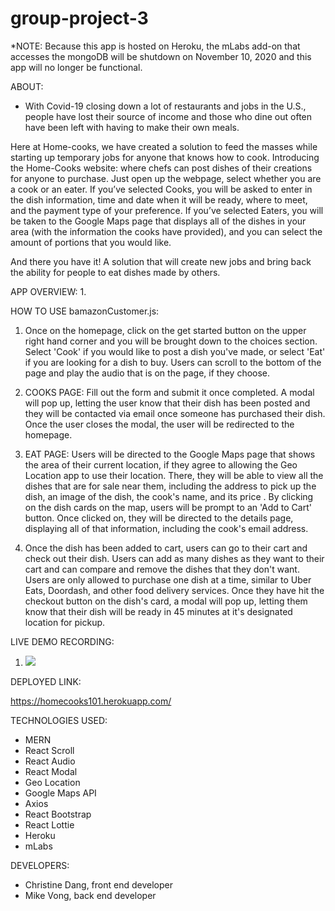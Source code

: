 # group-project-3

*NOTE: Because this app is hosted on Heroku, the mLabs add-on that accesses the mongoDB will be shutdown on November 10, 2020 and this app will no longer be functional.

ABOUT:
* With Covid-19 closing down a lot of restaurants and jobs in the U.S., people have lost their source of income and those who dine out often have been left with having to make their own meals. 

Here at Home-cooks, we have created a solution to feed the masses while starting up temporary jobs for anyone that knows how to cook. Introducing the Home-Cooks website: where chefs can post dishes of their creations for anyone to purchase. Just open up the webpage, select whether you are a cook or an eater. 
If you’ve selected Cooks, you will be asked to enter in the dish information, time and date when it will be ready, where to meet, and the payment type of your preference. If you’ve selected Eaters, you will be taken to the Google Maps page that displays all of the dishes in your area (with the information the cooks have provided), and you can select the amount of portions that you would like. 

And there you have it! A solution that will create new jobs and bring back the ability for people to eat dishes made by others.

APP OVERVIEW:
1. 

HOW TO USE bamazonCustomer.js:
1. Once on the homepage, click on the get started button on the upper right hand corner and you will be brought down to the choices section. Select 'Cook' if you would like to post a dish you've made, or select 'Eat' if you are looking for a dish to buy. Users can scroll to the bottom of the page and play the audio that is on the page, if they choose.

2. COOKS PAGE: Fill out the form and submit it once completed. A modal will pop up, letting the user know that their dish has been posted and they will be contacted via email once someone has purchased their dish. Once the user closes the modal, the user will be redirected to the homepage.

3. EAT PAGE: Users will be directed to the Google Maps page that shows the area of their current location, if they agree to allowing the Geo Location app to use their location. There, they will be able to view all the dishes that are for sale near them, including the address to pick up the dish, an image of the dish, the cook's name, and its price . By clicking on the dish cards on the map, users will be prompt to an 'Add to Cart' button. Once clicked on, they will be directed to the details page, displaying all of that information, including the cook's email address.

4. Once the dish has been added to cart, users can go to their cart and check out their dish. Users can add as many dishes as they want to their cart and can compare and remove the dishes that they don't want. Users are only allowed to purchase one dish at a time, similar to Uber Eats, Doordash, and other food delivery services. Once they have hit the checkout button on the dish's card, a modal will pop up, letting them know that their dish will be ready in 45 minutes at it's designated location for pickup. 


LIVE DEMO RECORDING:

1. ![](.gif)



DEPLOYED LINK:

https://homecooks101.herokuapp.com/

TECHNOLOGIES USED:
* MERN
* React Scroll
* React Audio
* React Modal
* Geo Location
* Google Maps API
* Axios
* React Bootstrap
* React Lottie
* Heroku
* mLabs



DEVELOPERS:
* Christine Dang, front end developer
* Mike Vong, back end developer
